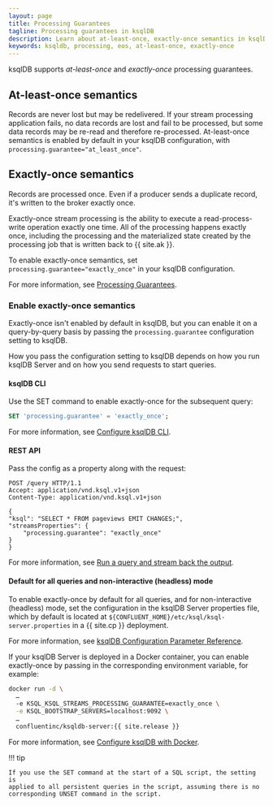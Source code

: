 ```yaml
---
layout: page
title: Processing Guarantees
tagline: Processing guarantees in ksqlDB
description: Learn about at-least-once, exactly-once semantics in ksqlDB
keywords: ksqldb, processing, eos, at-least-once, exactly-once
---
```


ksqlDB supports *at-least-once* and *exactly-once* processing guarantees.

At-least-once semantics
-----------------------

Records are never lost but may be redelivered. If your stream processing
application fails, no data records are lost and fail to be processed, but some
data records may be re-read and therefore re-processed. At-least-once semantics
is enabled by default in your ksqlDB configuration, with
`processing.guarantee="at_least_once"`.

Exactly-once semantics
----------------------

Records are processed once. Even if a producer sends a duplicate record, it's
written to the broker exactly once.

Exactly-once stream processing is the ability to execute a read-process-write
operation exactly one time. All of the processing happens exactly once,
including the processing and the materialized state created by the processing
job that is written back to {{ site.ak }}.

To enable exactly-once semantics, set `processing.guarantee="exactly_once"` in
your ksqlDB configuration.

For more information, see
[Processing Guarantees](https://docs.confluent.io/current/streams/concepts.html#processing-guarantees).

### Enable exactly-once semantics

Exactly-once isn't enabled by default in ksqlDB, but you can enable it on a
query-by-query basis by passing the `processing.guarantee` configuration setting
to ksqlDB.

How you pass the configuration setting to ksqlDB depends on how you
run ksqlDB Server and on how you send requests to start queries.

#### ksqlDB CLI

Use the SET command to enable exactly-once for the subsequent
query:

```sql
SET 'processing.guarantee' = 'exactly_once';
```

For more information, see
[Configure ksqlDB CLI](../operate-and-deploy/installation/cli-config.md).

#### REST API

Pass the config as a property along with the request:

```http
POST /query HTTP/1.1
Accept: application/vnd.ksql.v1+json
Content-Type: application/vnd.ksql.v1+json

{
"ksql": "SELECT * FROM pageviews EMIT CHANGES;",
"streamsProperties": {
    "processing.guarantee": "exactly_once"
}
}
```

For more information, see
[Run a query and stream back the output](../developer-guide/ksqldb-rest-api/query-endpoint.md).

#### Default for all queries and non-interactive (headless) mode

To enable exactly-once by default for all queries, and for non-interactive
(headless) mode, set the configuration in the ksqlDB Server properties file,
which by default is located at
`${CONFLUENT_HOME}/etc/ksql/ksql-server.properties` in a {{ site.cp }}
deployment.

For more information, see
[ksqlDB Configuration Parameter Reference](../operate-and-deploy/installation/server-config/config-reference.md).

If your ksqlDB Server is deployed in a Docker container, you can enable 
exactly-once by passing in the corresponding environment variable, for example:

```bash
docker run -d \
  … 
  -e KSQL_KSQL_STREAMS_PROCESSING_GUARANTEE=exactly_once \
  -e KSQL_BOOTSTRAP_SERVERS=localhost:9092 \
  … 
  confluentinc/ksqldb-server:{{ site.release }}
```

For more information, see
[Configure ksqlDB with Docker](../operate-and-deploy/installation/install-ksqldb-with-docker.md).


!!! tip

    If you use the SET command at the start of a SQL script, the setting is
    applied to all persistent queries in the script, assuming there is no
    corresponding UNSET command in the script.
